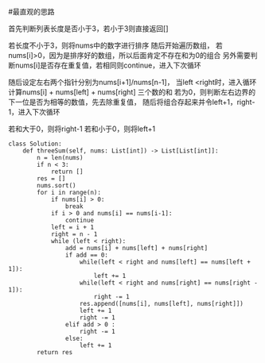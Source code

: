 #最直观的思路

首先判断列表长度是否小于3，若小于3则直接返回[]

若长度不小于3，则将nums中的数字进行排序
随后开始遍历数组，
若nums[i]>0，因为是排序好的数组，所以后面肯定不存在和为0的组合
另外需要判断nums[i]是否存在重复值，若相同则continue，进入下次循环

随后设定左右两个指针分别为nums[i+1]/nums[n-1]，
当left <right时，进入循环
计算nums[i] + nums[left] + nums[right] 三个数的和
若为0，则判断左右边界的下一位是否为相等的数值，先去除重复值，
随后将组合存起来并令left+1，right-1，进入下次循环

若和大于0，则将right-1
若和小于0，则将left+1



```shell
class Solution:
    def threeSum(self, nums: List[int]) -> List[List[int]]:
        n = len(nums)
        if n < 3:
            return []
        res = []
        nums.sort()
        for i in range(n):
            if nums[i] > 0:
                break
            if i > 0 and nums[i] == nums[i-1]:
                continue
            left = i + 1
            right = n - 1
            while (left < right):
                add = nums[i] + nums[left] + nums[right]
                if add == 0:
                    while(left < right and nums[left] == nums[left + 1]):
                        left += 1
                    while(left < right and nums[right] == nums[right - 1]):
                        right -= 1
                    res.append([nums[i], nums[left], nums[right]])
                    left += 1
                    right -= 1
                elif add > 0 :
                    right -= 1
                else:
                    left += 1
        return res
                  
```
